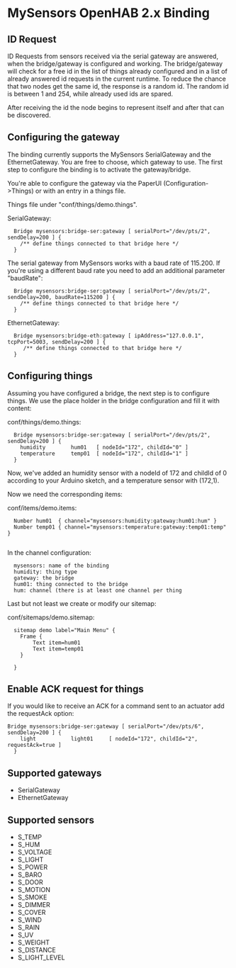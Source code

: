 # MySensors OpenHAB 2.x Binding

## ID Request

ID Requests from sensors received via the serial gateway are answered, when the bridge/gateway is configured and working. The bridge/gateway will check for a free id in the list of things already configured and in a list of already answered id requests in the current runtime. To reduce the chance that two nodes get the same id, the response is a random id. The random id is between 1 and 254, while already used ids are spared. 

After receiving the id the node begins to represent itself and after that can be discovered.

## Configuring the gateway

The binding currently supports the MySensors SerialGateway and the EthernetGateway. You are free to choose, which gateway to use. The first step to configure the binding is to activate the gateway/bridge. 

You're able to configure the gateway via the PaperUI (Configuration->Things) or with an entry in a things file.

Things file under "conf/things/demo.things".

SerialGateway:

```
  Bridge mysensors:bridge-ser:gateway [ serialPort="/dev/pts/2", sendDelay=200 ] {
    /** define things connected to that bridge here */
  }
```

The serial gateway from MySensors works with a baud rate of 115.200. If you're using a different baud rate you need to add an additional parameter "baudRate":

```
  Bridge mysensors:bridge-ser:gateway [ serialPort="/dev/pts/2", sendDelay=200, baudRate=115200 ] {
    /** define things connected to that bridge here */
  }
```

  
EthernetGateway:

```
  Bridge mysensors:bridge-eth:gateway [ ipAddress="127.0.0.1", tcpPort=5003, sendDelay=200 ] {
     /** define things connected to that bridge here */
  }
```
  
  
## Configuring things

Assuming you have configured a bridge, the next step is to configure things. We use the place holder in the bridge configuration and fill it with content:

conf/things/demo.things:

```
  Bridge mysensors:bridge-ser:gateway [ serialPort="/dev/pts/2", sendDelay=200 ] {
	humidity 		hum01 	[ nodeId="172", childId="0" ]
	temperature		temp01 	[ nodeId="172", childId="1" ]
  }
```
  
Now, we've added an humidity sensor with a nodeId of 172 and childId of 0 according to your Arduino sketch, and a temperature sensor with (172,1).

Now we need the corresponding items:

conf/items/demo.items:

```  
  Number hum01 	{ channel="mysensors:humidity:gateway:hum01:hum" }
  Number temp01	{ channel="mysensors:temperature:gateway:temp01:temp" }
  
```

In the channel configuration:

```
  mysensors: name of the binding
  humidity: thing type
  gateway: the bridge
  hum01: thing connected to the bridge
  hum: channel (there is at least one channel per thing
```
  
Last but not least we create or modify our sitemap:

conf/sitemaps/demo.sitemap:

```
  sitemap demo label="Main Menu" { 
	Frame { 
		Text item=hum01
		Text item=temp01 
	} 
	
  }
```

## Enable ACK request for things

If you would like to receive an ACK for a command sent to an actuator add the requestAck option:

```
Bridge mysensors:bridge-ser:gateway [ serialPort="/dev/pts/6", sendDelay=200 ] {
    light           light01     [ nodeId="172", childId="2", requestAck=true ]
  }
```


## Supported gateways

- SerialGateway
- EthernetGateway

## Supported sensors

- S_TEMP
- S_HUM
- S_VOLTAGE
- S_LIGHT
- S_POWER
- S_BARO
- S_DOOR
- S_MOTION
- S_SMOKE
- S_DIMMER
- S_COVER
- S_WIND
- S_RAIN
- S_UV
- S_WEIGHT
- S_DISTANCE
- S_LIGHT_LEVEL
